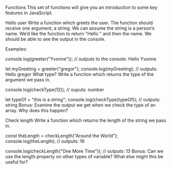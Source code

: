 Functions
This set of functions will give you an introduction to some key features in JavaScript.

Hello user
Write a function which greets the user. The function should receive one argument, a string. We can assume the string is a person’s name. We’d like the function to return "Hello " and then the name. We should be able to see the output in the console.

Examples:

console.log(greeter("Yvonne"));
// outputs to the console: Hello Yvonne

let myGreeting = greeter("gregor");
console.log(myGreeting);
// outputs: Hello gregor
What type?
Write a function which returns the type of the argument we pass in.

console.log(checkType(12));
// ouputs: number

let typeOf = "this is a string";
console.log(checkType(typeOf));
// outputs: string
Bonus: Examine the output we get when we check the type of an array. Why does this happen?

Check length
Write a function which returns the length of the string we pass in.

const theLength = checkLength("Around the World");
console.log(theLength);
// outputs: 16

console.log(checkLength("One More Time"));
// outputs: 13
Bonus: Can we use the length property on other types of variable? What else might this be useful for?
